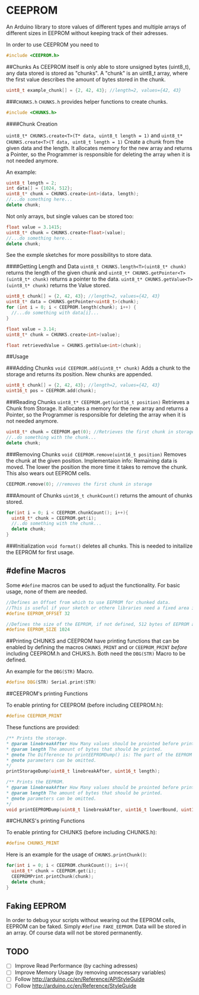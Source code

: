 CEEPROM
=======

An Arduino library to store values of different types and multiple arrays of different sizes in EEPROM without keeping track of their adresses.

In order to use CEEPROM you need to

```cpp   
#include <CEEPROM.h>
```

##Chunks
As CEEPROM itself is only able to store unsigned bytes (uint8_t), any data stored is stored as "chunks".
A "chunk" is an uint8_t array, where the first value describes the amount of bytes stored in the chunk.

```cpp
uint8_t example_chunk[] = {2, 42, 43}; //length=2, values={42, 43}
```

###`CHUNKS.h`
`CHUNKS.h` provides helper functions to create chunks.

```cpp   
#include <CHUNKS.h>
```

####Chunk Creation

`uint8_t* CHUNKS.create<T>(T* data, uint8_t length = 1)` and `uint8_t* CHUNKS.create<T>(T data, uint8_t length = 1)` Create a chunk from the given data and the length. It allocates memory for the new array and returns a Pointer, so the Programmer is responsible for deleting the array when it is not needed anymore.

An example:
```cpp   
uint8_t length = 2;
int data[] = {1024, 512};
uint8_t* chunk = CHUNKS.create<int>(data, length);
//...do something here...
delete chunk;
```

Not only arrays, but single values can be stored too:
```cpp   
float value = 3.1415;
uint8_t* chunk = CHUNKS.create<float>(value);
//...do something here...
delete chunk;
```

See the exmple sketches for more possibilitys to store data.

####Getting Length and Data
`uint8_t CHUNKS.length<T>(uint8_t* chunk)` returns the length of the given
chunk and `uint8_t* CHUNKS.getPointer<T>(uint8_t* chunk)` returns
a pointer to the data. `uint8_t* CHUNKS.getValue<T>(uint8_t* chunk)`
returns the Value stored.

```cpp
uint8_t chunk[] = {2, 42, 43}; //length=2, values={42, 43}
uint8_t* data = CHUNKS.getPointer<uint8_t>(chunk);
for (int i = 0; i < CEEPROM.length(chunk); i++) {
  //...do something with data[i]...
}
```

```cpp
float value = 3.14;
uint8_t* chunk = CHUNKS.create<int>(value);

float retrievedValue = CHUNKS.getValue<int>(chunk);
```

##Usage

###Adding Chunks
`void CEEPROM.add(uint8_t* chunk)` Adds a chunk to the storage and returns its position. New chunks are appended.

```cpp
uint8_t chunk[] = {2, 42, 43}; //length=2, values={42, 43}
uint16_t pos = CEEPROM.add(chunk);
```

###Reading Chunks
`uint8_t* CEEPROM.get(uint16_t position)` Retrieves a Chunk from Storage.
It allocates a memory for the new array and returns a Pointer, so the
Programmer is responsible for deleting the array when it is not needed anymore.

```cpp
uint8_t* chunk = CEEPROM.get(0); //Retrieves the first chunk in storage.
//..do something with the chunk...
delete chunk;
```

###Removing Chunks
`void CEEPROM.remove(uint16_t position)` Removes the chunk at the given position.
Implementaion info: Remaining data is moved. The lower the position
the more time it takes to remove the chunk. This also wears out EEPROM cells.

```cpp
CEEPROM.remove(0); //removes the first chunk in storage
```

###Amount of Chunks
`uint16_t chunkCount()` returns the amount of chunks stored.

```cpp
for(int i = 0; i < CEEPROM.chunkCount(); i++){
  uint8_t* chunk = CEEPROM.get(i);
  //..do something with the chunk...
  delete chunk;
}
```

###Initialization
`void format()` deletes all chunks. This is needed to initailize the EEPROM for first usage.

## #define Macros
Some `#define` macros can be used to adjust the functionality. For basic usage, none of them are needed.

```cpp
//Defines an Offset from which to use EEPROM for chunked data.
//This is useful if your sketch or othere libraries need a fixed area in EEPROM.
#define EEPROM_OFFSET 32

//Defines the size of the EEPROM, if not defined, 512 bytes of EEPROM are assumed.
#define EEPROM_SIZE 1024
```

##Printing
CHUNKS and CEEPROM have printing functions that can be enabled by defining
the macros `CHUNKS_PRINT` and or `CEEPROM_PRINT` _before_ including CEEPROM.h and CHUKS.h. Both need the `DBG(STR)`
Macro to be defined.

An example for the `DBG(STR)` Macro.
```cpp
#define DBG(STR) Serial.print(STR)
```

##CEEPROM's printing Functions

To enable printing for CEEPROM (before including CEEPROM.h):
```cpp
#define CEEPROM_PRINT
```

These functions are provided:
```cpp
/** Prints the storage.
* @param linebreakAfter How Many values should be prointed before printing a linebreak.
* @param length The amount of bytes that should be printed.
* @note The Difference to printEEPROMDump() is: The part of the EEPROM that is actually used is printed.
* @note parameters can be omitted.
*/
printStorageDump(uint8_t linebreakAfter, uint16_t length);

/** Prints the EEPROM.
* @param linebreakAfter How Many values should be prointed before printing a linebreak.
* @param length The amount of bytes that should be printed.
* @note parameters can be omitted.
*/
void printEEPROMDump(uint8_t linebreakAfter, uint16_t lowerBound, uint16_t upperBound);
```

##CHUNKS's printing Functions

To enable printing for CHUNKS (before including CHUNKS.h):
```cpp
#define CHUNKS_PRINT
```

Here is an example for the usage of `CHUNKS.printChunk()`:
```cpp
for(int i = 0; i < CEEPROM.chunkCount(); i++){
  uint8_t* chunk = CEEPROM.get(i);
  CEEPROMPrint.printChunk(chunk);
  delete chunk;
}
```

## Faking EEPROM
In order to debug your scripts without wearing out the EEPROM cells, EEPROM can be faked.
Simply `#define FAKE_EEPROM`. Data will be stored in an array. Of course data will not be stored permanently.

## TODO
 - [ ] Improve Read Performance (by caching adresses)
 - [ ] Improve Memory Usage (by removing unnecessary variables)
 - [ ] Follow http://arduino.cc/en/Reference/APIStyleGuide
 - [ ] Follow http://arduino.cc/en/Reference/StyleGuide
